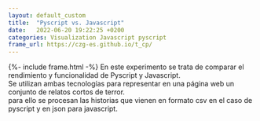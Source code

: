```yaml
---
layout: default_custom
title:  "Pyscript vs. Javascript"
date:   2022-06-20 19:22:25 +0200
categories: Visualization Javascript pyscript
frame_url: https://czg-es.github.io/t_cp/
---
```

{%- include frame.html -%}
En este experimento se trata de comparar el rendimiento y funcionalidad de Pyscript y Javascript.<br>
Se utilizan ambas tecnologías para representar en una página web un conjunto de relatos cortos de terror.<br>
para ello se procesan las historias que vienen en formato csv en el caso de pyscript y en json para javascript.
